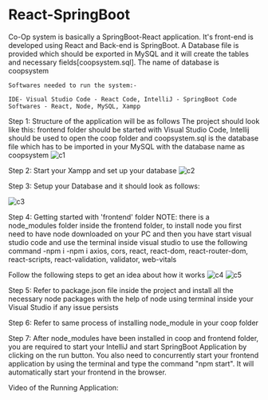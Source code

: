 # React-SpringBoot

Co-Op system is basically a SpringBoot-React application. It's front-end is developed using React and Back-end is SpringBoot.
A Database file is provided which should be exported in MySQL and it will create the tables and necessary fields[coopsystem.sql].
The name of database is coopsystem

```
Softwares needed to run the system:-

IDE- Visual Studio Code - React Code, IntelliJ - SpringBoot Code
Softwares - React, Node, MySQL, Xampp

```
Step 1: Structure of the application will be as follows 
The project should look like this: frontend folder should be started with Visual Studio Code, Intellij should be used to open the coop folder and coopsystem.sql is the database file which has to be imported in your MySQL with the database name as coopsystem
![c1](https://user-images.githubusercontent.com/32956051/112727273-11a7e880-8edf-11eb-8b68-43dcafa974dc.PNG)

Step 2: Start your Xampp and set up your database
![c2](https://user-images.githubusercontent.com/32956051/112727494-f7bad580-8edf-11eb-8ec3-b65951560769.PNG)

Step 3: Setup your Database and it should look as follows:




![c3](https://user-images.githubusercontent.com/32956051/112727564-4c5e5080-8ee0-11eb-8a9e-25df15f028f4.PNG)

Step 4: Getting started with 'frontend' folder
NOTE: there is a node_modules folder inside the frontend folder, to install node you first need to have node downloaded on your PC and then you have start visual studio code
and use the terminal inside visual studio to use the following command 
-npm i
-npm i axios, cors, react, react-dom, react-router-dom, react-scripts, react-validation, validator, web-vitals

Follow the following steps to get an idea about how it works
![c4](https://user-images.githubusercontent.com/32956051/112728645-841bc700-8ee5-11eb-86ca-f68ddf5d519e.PNG)
![c5](https://user-images.githubusercontent.com/32956051/112728647-84b45d80-8ee5-11eb-8735-1118f4ab2338.PNG)

Step 5: Refer to package.json file inside the project and install all the necessary node packages with the help of node using terminal inside your Visual Studio if any issue persists

Step 6: Refer to same process of installing node_module in your coop folder

Step 7: After node_modules have been installed in coop and frontend folder, you are required to start your IntelliJ and start SpringBoot Application by clicking on the run button. You also need to concurrently start your frontend application by using the terminal and type the command "npm start". It will automatically start your frontend in the browser.


Video of the Running Application:



